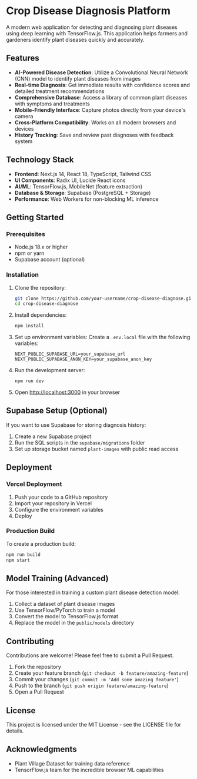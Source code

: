 # Crop Disease Diagnosis Platform

A modern web application for detecting and diagnosing plant diseases using deep learning with TensorFlow.js. This application helps farmers and gardeners identify plant diseases quickly and accurately.

## Features

- **AI-Powered Disease Detection**: Utilize a Convolutional Neural Network (CNN) model to identify plant diseases from images
- **Real-time Diagnosis**: Get immediate results with confidence scores and detailed treatment recommendations
- **Comprehensive Database**: Access a library of common plant diseases with symptoms and treatments
- **Mobile-Friendly Interface**: Capture photos directly from your device's camera
- **Cross-Platform Compatibility**: Works on all modern browsers and devices
- **History Tracking**: Save and review past diagnoses with feedback system

## Technology Stack

- **Frontend**: Next.js 14, React 18, TypeScript, Tailwind CSS
- **UI Components**: Radix UI, Lucide React icons
- **AI/ML**: TensorFlow.js, MobileNet (feature extraction)
- **Database & Storage**: Supabase (PostgreSQL + Storage)
- **Performance**: Web Workers for non-blocking ML inference

## Getting Started

### Prerequisites

- Node.js 18.x or higher
- npm or yarn
- Supabase account (optional)

### Installation

1. Clone the repository:
   ```bash
   git clone https://github.com/your-username/crop-disease-diagnose.git
   cd crop-disease-diagnose
   ```

2. Install dependencies:
   ```bash
   npm install
   ```

3. Set up environment variables:
   Create a `.env.local` file with the following variables:
   ```
   NEXT_PUBLIC_SUPABASE_URL=your_supabase_url
   NEXT_PUBLIC_SUPABASE_ANON_KEY=your_supabase_anon_key
   ```

4. Run the development server:
   ```bash
   npm run dev
   ```

5. Open [http://localhost:3000](http://localhost:3000) in your browser

## Supabase Setup (Optional)

If you want to use Supabase for storing diagnosis history:

1. Create a new Supabase project
2. Run the SQL scripts in the `supabase/migrations` folder
3. Set up storage bucket named `plant-images` with public read access

## Deployment

### Vercel Deployment

1. Push your code to a GitHub repository
2. Import your repository in Vercel
3. Configure the environment variables
4. Deploy

### Production Build

To create a production build:

```bash
npm run build
npm start
```

## Model Training (Advanced)

For those interested in training a custom plant disease detection model:

1. Collect a dataset of plant disease images
2. Use TensorFlow/PyTorch to train a model
3. Convert the model to TensorFlow.js format
4. Replace the model in the `public/models` directory

## Contributing

Contributions are welcome! Please feel free to submit a Pull Request.

1. Fork the repository
2. Create your feature branch (`git checkout -b feature/amazing-feature`)
3. Commit your changes (`git commit -m 'Add some amazing feature'`)
4. Push to the branch (`git push origin feature/amazing-feature`)
5. Open a Pull Request

## License

This project is licensed under the MIT License - see the LICENSE file for details.

## Acknowledgments

- Plant Village Dataset for training data reference
- TensorFlow.js team for the incredible browser ML capabilities
